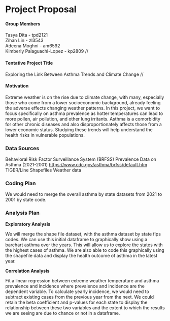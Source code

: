 Project Proposal
================

#### Group Members

Tasya Dita - tpd2121  
Zihan Lin - zl3543  
Adeena Moghni - am6592  
Kimberly Palaguachi-Lopez - kp2809 //

#### Tentative Project Title

Exploring the Link Between Asthma Trends and Climate Change //

#### Motivation

Extreme weather is on the rise due to climate change, with many,
especially those who come from a lower socioeconomic background, already
feeling the adverse effects changing weather patterns. In this project,
we want to focus specifically on asthma prevalence as hotter
temperatures can lead to more pollen, air pollution, and other lung
irritants. Asthma is a comorbidity for other chronic diseases and also
disproportionately affects those from a lower economic status. Studying
these trends will help understand the health risks in vulnerable
populations.

### Data Sources

Behavioral Risk Factor Surveillance System (BRFSS) Prevalence Data on
Asthma (2021-2001) <https://www.cdc.gov/asthma/brfss/default.htm>
TIGER/Line Shapefiles Weather data

### Coding Plan

We would need to merge the overall asthma by state datasets from 2021 to
2001 by state code.

### Analysis Plan

**Exploratory Analysis**

We will merge the shape file dataset, with the asthma dataset by state
fips codes. We can use this initial dataframe to graphically show using
a barchart asthma over the years. This will allow us to explore the
states with the highest cases of asthma. We are also able to code this
graphically using the shapefile data and display the health outcome of
asthma in the latest year.

**Correlation Analysis**

Fit a linear regression between extreme weather temperature and asthma
prevalence and incidence where prevalence and incidence are the
dependent variable. To calculate yearly incidence, we would need to
subtract existing cases from the previous year from the next. We could
retain the beta coefficient and p-values for each state to display the
relationship between these two variables and the extent to which the
results we are seeing are due to chance or not in a dataframe.
